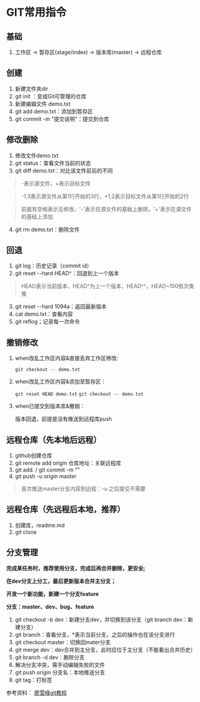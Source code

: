 # GIT常用指令
## 基础
1. 工作区 -> 暂存区(stage/index) -> 版本库(master) -> 远程仓库
## 创建
1. 新建文件夹dir
2. git init ：变成Git可管理的仓库
3. 新建编辑文件 demo.txt
4. git add demo.txt：添加到暂存区
5. git commit -m "提交说明"：提交到仓库

## 修改删除 
1. 修改文件demo.txt
2. git status：查看文件当前的状态
3. git diff demo.txt：对比该文件前后的不同
> -表示源文件，+表示目标文件

> -1,3表示源文件从第1行开始的3行，+1,2表示目标文件从第1行开始的2行

> 前面有空格表示无修改，'-'表示在源文件的基础上删除，'+'表示在源文件的基础上添加   

4. git rm demo.txt：删除文件
## 回退
1. git log：历史记录（commit id）
2. git reset --hard HEAD^：回退到上一个版本
> HEAD表示当前版本，HEAD^为上一个版本，HEAD^^，HEAD~100依次类推

3. git reset --hard 1094a：返回最新版本
4. cat demo.txt：查看内容
5. git reflog；记录每一次命令
## 撤销修改
1. when改乱工作区内容&直接丢弃工作区修改:
   
   `git checkout -- demo.txt`
2. when改乱工作区内容&添加至暂存区：
   
   `git reset HEAD demo.txt`
   `git checkout -- demo.txt`
3. when已提交到版本库&撤销：
   
   版本回退，前提是没有推送到远程库push
## 远程仓库（先本地后远程）
1. github创建仓库
2. git remote add origin 仓库地址：关联远程库
3. git add.  /  git commit -m ""
4. git push -u origin master
> 首次推送master分支内容到远程：-u
> 之后提交不需要
## 远程仓库（先远程后本地，推荐）
1. 创建库，readme.md
2. git clone 
## 分支管理

**完成某任务时，推荐使用分支，完成后再合并删除，更安全;**

**在dev分支上分工，最后更新版本合并主分支；**

**开发一个新功能，新建一个分支feature**

**分支：master、dev、bug、feature**
1. git checkout -b dev：新建分支dev，并切换到该分支（git branch dev：新建分支）
2. git branch：查看分支，*表示当前分支，之后的操作也在该分支进行
3. git checkout master：切换回mater分支
4. git merge dev：dev合并到主分支，此时应位于主分支（不能看出合并历史）
5. git branch -d dev：删除分支
6. 解决分支冲突，需手动编辑失败的文件
7. git push origin 分支名：本地推送分支
8. git tag：打标签

参考资料：
[廖雪峰git教程](https://www.liaoxuefeng.com/wiki/896043488029600)